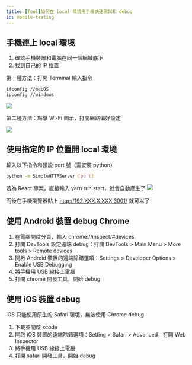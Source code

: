 ```yaml
---
title: [Tool]如何在 local 環境用手機快速測試和 debug
id: mobile-testing
---
```


## 手機連上 local 環境

1. 確認手機裝置和電腦在同一個網域底下
2. 找到自己的 IP 位置

第一種方法：打開 Terminal 輸入指令

```bash
ifconfig //macOS
ipconfig //windows
```

![](https://i.imgur.com/W1MOn15.jpg)

第二種方法：點擊 Wi-Fi 圖示，打開網路偏好設定

![](https://i.imgur.com/htEojDZ.jpg)

## 使用指定的 IP 位置開 local 環境

輸入以下指令和預設 port 號（需安裝 python）

```bash
python -m SimpleHTTPServer [port]
```

若為 React 專案，直接輸入 yarn run start，就會自動產生了
![](https://i.imgur.com/SrdZKvR.jpg)

而後在手機瀏覽器貼上 http://192.XXX.X.XXX:3001/ 就可以了

## 使用 Android 裝置 debug Chrome

1. 在電腦開啟分頁，輸入 chrome://inspect/#devices
2. 打開 DevTools 設定遠端 debug：打開 DevTools > Main Menu > More tools > Remote devices
3. 開啟 Android 裝置的遠端除錯選項：Settings > Developer Options > Enable USB Debugging
4. 將手機用 USB 線接上電腦
5. 打開 chrome 開發工具，開始 debug

## 使用 iOS 裝置 debug

iOS 只能使用原生的 Safari 環境，無法使用 Chrome debug

1. 下載並開啟 xcode
2. 開啟 iOS 裝置的遠端除錯選項：Setting > Safari > Advanced，打開 Web Inspector
3. 將手機用 USB 線接上電腦
4. 打開 safari 開發工具，開始 debug
